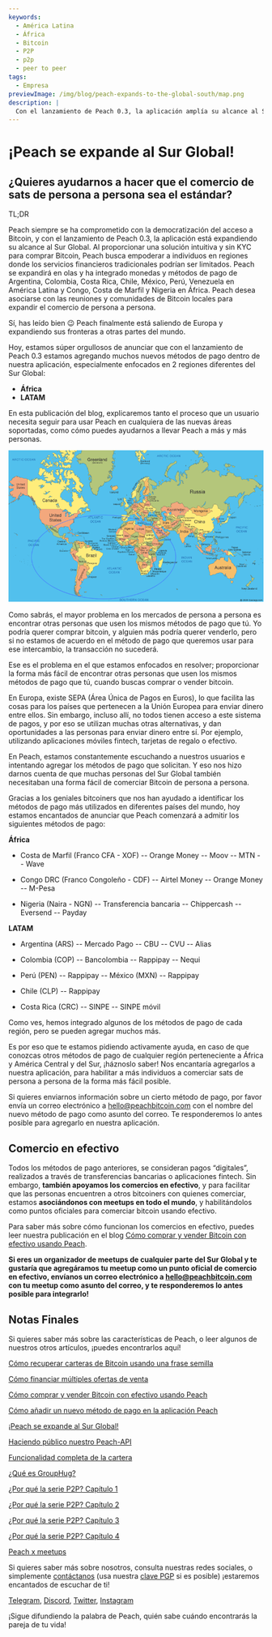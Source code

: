 ```yaml
---
keywords:
  - América Latina
  - África
  - Bitcoin
  - P2P
  - p2p
  - peer to peer
tags:
  - Empresa
previewImage: /img/blog/peach-expands-to-the-global-south/map.png
description: |
  Con el lanzamiento de Peach 0.3, la aplicación amplía su alcance al Sur Global
---
```


# ¡Peach se expande al Sur Global!

## ¿Quieres ayudarnos a hacer que el comercio de sats de persona a persona sea el estándar?

TL;DR

Peach siempre se ha comprometido con la democratización del acceso a Bitcoin, y con el lanzamiento de Peach 0.3, la aplicación está expandiendo su alcance al Sur Global. Al proporcionar una solución intuitiva y sin KYC para comprar Bitcoin, Peach busca empoderar a individuos en regiones donde los servicios financieros tradicionales podrían ser limitados. Peach se expandirá en olas y ha integrado monedas y métodos de pago de Argentina, Colombia, Costa Rica, Chile, México, Perú, Venezuela en América Latina y Congo, Costa de Marfil y Nigeria en África. Peach desea asociarse con las reuniones y comunidades de Bitcoin locales para expandir el comercio de persona a persona.

Sí, has leído bien 😉 Peach finalmente está saliendo de Europa y expandiendo sus fronteras a otras partes del mundo.

Hoy, estamos súper orgullosos de anunciar que con el lanzamiento de Peach 0.3 estamos agregando muchos nuevos métodos de pago dentro de nuestra aplicación, especialmente enfocados en 2 regiones diferentes del Sur Global:

- **África**
- **LATAM**

En esta publicación del blog, explicaremos tanto el proceso que un usuario necesita seguir para usar Peach en cualquiera de las nuevas áreas soportadas, como cómo puedes ayudarnos a llevar Peach a más y más personas.

![](/img/blog/peach-expands-to-the-global-south/map.png)

Como sabrás, el mayor problema en los mercados de persona a persona es encontrar otras personas que usen los mismos métodos de pago que tú. Yo podría querer comprar bitcoin, y alguien más podría querer venderlo, pero si no estamos de acuerdo en el método de pago que queremos usar para ese intercambio, la transacción no sucederá.

Ese es el problema en el que estamos enfocados en resolver; proporcionar la forma más fácil de encontrar otras personas que usen los mismos métodos de pago que tú, cuando buscas comprar o vender bitcoin.

En Europa, existe SEPA (Área Única de Pagos en Euros), lo que facilita las cosas para los países que pertenecen a la Unión Europea para enviar dinero entre ellos. Sin embargo, incluso allí, no todos tienen acceso a este sistema de pagos, y por eso se utilizan muchas otras alternativas, y dan oportunidades a las personas para enviar dinero entre sí. Por ejemplo, utilizando aplicaciones móviles fintech, tarjetas de regalo o efectivo.

En Peach, estamos constantemente escuchando a nuestros usuarios e intentando agregar los métodos de pago que solicitan. Y eso nos hizo darnos cuenta de que muchas personas del Sur Global también necesitaban una forma fácil de comerciar Bitcoin de persona a persona.

Gracias a los geniales bitcoiners que nos han ayudado a identificar los métodos de pago más utilizados en diferentes países del mundo, hoy estamos encantados de anunciar que Peach comenzará a admitir los siguientes métodos de pago:

**África**

- Costa de Marfil (Franco CFA - XOF)
  -- Orange Money
  -- Moov
  -- MTN
  -- Wave

- Congo DRC (Franco Congoleño - CDF)
  -- Airtel Money
  -- Orange Money
  -- M-Pesa

- Nigeria (Naira - NGN)
  -- Transferencia bancaria
  -- Chippercash
  -- Eversend
  -- Payday

**LATAM**

- Argentina (ARS)
  -- Mercado Pago
  -- CBU
  -- CVU
  -- Alias

- Colombia (COP)
  -- Bancolombia
  -- Rappipay
  -- Nequi

- Perú (PEN)
  -- Rappipay
  -- México (MXN)
  -- Rappipay

- Chile (CLP)
  -- Rappipay

- Costa Rica (CRC)
  -- SINPE
  -- SINPE móvil

Como ves, hemos integrado algunos de los métodos de pago de cada región, pero se pueden agregar muchos más.

Es por eso que te estamos pidiendo activamente ayuda, en caso de que conozcas otros métodos de pago de cualquier región perteneciente a África y América Central y del Sur, ¡háznoslo saber! Nos encantaría agregarlos a nuestra aplicación, para habilitar a más individuos a comerciar sats de persona a persona de la forma más fácil posible.

Si quieres enviarnos información sobre un cierto método de pago, por favor envía un correo electrónico a [hello@peachbitcoin.com](mailto:hello@peachbitcoin.com) con el nombre del nuevo método de pago como asunto del correo. Te responderemos lo antes posible para agregarlo en nuestra aplicación.

## Comercio en efectivo

Todos los métodos de pago anteriores, se consideran pagos “digitales”, realizados a través de transferencias bancarias o aplicaciones fintech. Sin embargo, **también apoyamos los comercios en efectivo**, y para facilitar que las personas encuentren a otros bitcoiners con quienes comerciar, estamos **asociándonos con meetups en todo el mundo**, y habilitándolos como puntos oficiales para comerciar bitcoin usando efectivo.

Para saber más sobre cómo funcionan los comercios en efectivo, puedes leer nuestra publicación en el blog [Cómo comprar y vender Bitcoin con efectivo usando Peach](https://peachbitcoin.com/es/blog/how-to-buy-and-sell-bitcoin-with-cash-using-peach/).

**Si eres un organizador de meetups de cualquier parte del Sur Global y te gustaría que agregáramos tu meetup como un punto oficial de comercio en efectivo, envíanos un correo electrónico a [hello@peachbitcoin.com](mailto:hello@peachbitcoin.com) con tu meetup como asunto del correo, y te responderemos lo antes posible para integrarlo!**

## Notas Finales

Si quieres saber más sobre las características de Peach, o leer algunos de nuestros otros artículos, ¡puedes encontrarlos aquí!

[Cómo recuperar carteras de Bitcoin usando una frase semilla](https://peachbitcoin.com/es/blog/how-to-restore-peach-wallet/)

[Cómo financiar múltiples ofertas de venta](https://peachbitcoin.com/es/blog/funding-multiple-sell-offers/)

[Cómo comprar y vender Bitcoin con efectivo usando Peach](https://peachbitcoin.com/es/blog/how-to-buy-and-sell-bitcoin-with-cash-using-peach/)

[Cómo añadir un nuevo método de pago en la aplicación Peach](https://peachbitcoin.com/es/blog/how-to-add-a-payment-method/)

[¡Peach se expande al Sur Global!](https://peachbitcoin.com/es/blog/peach-expands-to-the-global-south/)

[Haciendo público nuestro Peach-API](https://peachbitcoin.com/es/blog/making-our-peach-api-public/)

[Funcionalidad completa de la cartera](https://peachbitcoin.com/es/blog/full-wallet-functionality/)

[¿Qué es GroupHug?](https://peachbitcoin.com/es/blog/group-hug/)

[¿Por qué la serie P2P? Capítulo 1](https://peachbitcoin.com/es/blog/why-p2p-chapter-1/)

[¿Por qué la serie P2P? Capítulo 2](https://peachbitcoin.com/es/blog/why-p2p-chapter-2/)

[¿Por qué la serie P2P? Capítulo 3](https://peachbitcoin.com/es/blog/why-p2p-chapter-3-circular-economies/)

[¿Por qué la serie P2P? Capítulo 4](https://peachbitcoin.com/es/blog/why-p2p-chapter-4-chains-of-trust/)

[Peach x meetups](https://peachbitcoin.com/es/blog/peach-for-meetups/)

Si quieres saber más sobre nosotros, consulta nuestras redes sociales, o simplemente [contáctanos](mailto:hello@peachbitcoin.com) (usa nuestra [clave PGP](https://keys.openpgp.org/vks/v1/by-fingerprint/48339A19645E2E53488E0E5479E1B270FACD1BD2) si es posible) ¡estaremos encantados de escuchar de ti!

[Telegram](https://t.me/+GkOW1J-ixBBkZWRk), [Discord](https://discord.gg/ypeHz3SW54), [Twitter](https://twitter.com/peachbitcoin), [Instagram](https://instagram.com/peachbitcoin)

¡Sigue difundiendo la palabra de Peach, quién sabe cuándo encontrarás la pareja de tu vida!
